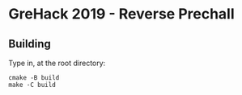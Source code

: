 # GreHack 2019 - Reverse Prechall

## Building

Type in, at the root directory:

```
cmake -B build
make -C build
```

